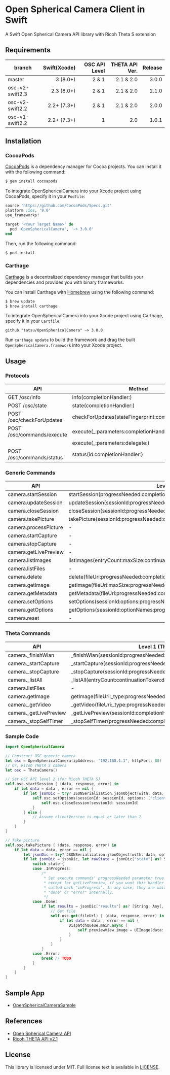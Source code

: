 # Open Spherical Camera Client in Swift
A Swift Open Spherical Camera API library with Ricoh Theta S extension

## Requirements

| branch | Swift(Xcode) | OSC API Level | THETA API Ver. | Release |
|--------|-------------:|--------------:|---------------:|--------:|
|master|3 (8.0+)|2 & 1|2.1 & 2.0|3.0.0|
|osc-v2-swift2.3|2.3 (8.0+)|2 & 1|2.1 & 2.0|2.1.0|
|osc-v2-swift2.2|2.2+ (7.3+)|2 & 1|2.1 & 2.0|2.0.0|
|osc-v1-swift2.2|2.2+ (7.3+)|1|2.0|1.0.1|

## Installation

### CocoaPods

[CocoaPods](http://cocoapods.org) is a dependency manager for Cocoa projects. You can install it with the following command:

```bash
$ gem install cocoapods
```

To integrate OpenSphericalCamera into your Xcode project using CocoaPods, specify it in your `Podfile`:

```ruby
source 'https://github.com/CocoaPods/Specs.git'
platform :ios, '9.0'
use_frameworks!

target '<Your Target Name>' do
  pod 'OpenSphericalCamera', '~> 3.0.0'
end
```

Then, run the following command:

```bash
$ pod install
```

### Carthage

[Carthage](https://github.com/Carthage/Carthage) is a decentralized dependency manager that builds your dependencies and provides you with binary frameworks.

You can install Carthage with [Homebrew](http://brew.sh/) using the following command:

```bash
$ brew update
$ brew install carthage
```

To integrate OpenSphericalCamera into your Xcode project using Carthage, specify it in your `Cartfile`:

```ogdl
github "tatsu/OpenSphericalCamera" ~> 3.0.0
```

Run `carthage update` to build the framework and drag the built `OpenSphericalCamera.framework` into your Xcode project.

## Usage

### Protocols

|API|Method
|---|------
|GET /osc/info|info(completionHandler:)
|POST /osc/state|state(completionHandler:)
|POST /osc/checkForUpdates|checkForUpdates(stateFingerprint:completionHandler:)
|POST /osc/commands/execute|execute(_:parameters:completionHandler:)
||execute(_:parameters:delegate:)
|POST /osc/commands/status|status(id:completionHandler:)

### Generic Commands

|API|Level 1 (Theta v2.0) Method|Level 2 (Theta v2.1) Method|
|---|---------------------------|---------------------------|
|camera.startSession|startSession(progressNeeded:completionHandler:)|-|
|camera.updateSession|updateSession(sessionId:progressNeeded:completionHandler:)|-|
|camera.closeSession|closeSession(sessionId:progressNeeded:completionHandler:)|-|
|camera.takePicture|takePicture(sessionId:progressNeeded:completionHandler:)|takePicture(progressNeeded:completionHandler:)|
|camera.processPicture|-|processPicture(previewFileUrls:progressNeeded:completionHandler:)|
|camera.startCapture|-|startCapture(progressNeeded:completionHandler:)|
|camera.stopCapture|-|stopCapture(progressNeeded:completionHandler:)|
|camera.getLivePreview|-|getLivePreview(_:)|
|camera.listImages|listImages(entryCount:maxSize:continuationToken:includeThumb:progressNeeded:completionHandler:)|-|
|camera.listFiles|-|listFiles(fileType:startPosition:entryCount:maxThumbSize:progressNeeded:completionHandler:)|
|camera.delete|delete(fileUri:progressNeeded:completionHandler:)|delete(fileUrls:progressNeeded:completionHandler:)|
|camera.getImage|getImage(fileUri:maxSize:progressNeeded:completionHandler:)|-|
|camera.getMetadata|getMetadata(fileUri:progressNeeded:completionHandler:)|-|
|camera.setOptions|setOptions(sessionId:options:progressNeeded:completionHandler:)|setOptions(options:progressNeeded:completionHandler:)|
|camera.getOptions|getOptions(sessionId:optionNames:progressNeeded:completionHandler:)|getOptions(optionNames:progressNeeded:completionHandler:)|
|camera.reset|-|reset(progressNeeded:completionHandler:)|

### Theta Commands

|API|Level 1 (Theta v2.0) Method|Level 2 (Theta v2.1) Method|
|---|---------------------------|---------------------------|
|camera._finishWlan|_finishWlan(sessionId:progressNeeded:completionHandler:)|_finishWlan(progressNeeded:completionHandler:)|
|camera._startCapture|_startCapture(sessionId:progressNeeded:completionHandler:)|-|
|camera._stopCapture|_stopCapture(sessionId:progressNeeded:completionHandler:)|-|
|camera._listAll|_listAll(entryCount:continuationToken:detail:sort:progressNeeded:completionHandler:)|-|
|camera.listFiles|-|listFiles(fileType:startPosition:entryCount:maxThumbSize:_detail:_sort:progressNeeded:completionHandler:)|
|camera.getImage|getImage(fileUri:_type:progressNeeded:completionHandler:)|-|
|camera._getVideo|_getVideo(fileUri:_type:progressNeeded:completionHandler:)|-|
|camera._getLivePreview|_getLivePreview(sessionId:completionHandler:)|-|
|camera._stopSelfTimer|_stopSelfTimer(progressNeeded:completionHandler:)|(same as on the left)|

### Sample Code

```swift
import OpenSphericalCamera

// Construct OSC generic camera
let osc = OpenSphericalCamera(ipAddress: "192.168.1.1", httpPort: 80)
// Or, Ricoh THETA S camera
let osc = ThetaCamera()

// Set OSC API level 2 (for Ricoh THETA S)
self.osc.startSession { (data, response, error) in
    if let data = data , error == nil {
        if let jsonDic = try? JSONSerialization.jsonObject(with: data, options: JSONSerialization.ReadingOptions.mutableContainers) as! [String: Any], let results = jsonDic["results"] as? [String: Any], let sessionId = results["sessionId"] as? String {
            self.osc.setOptions(sessionId: sessionId, options: ["clientVersion": 2]) { (data, response, error) in
                self.osc.closeSession(sessionId: sessionId)
            }
        } else {
            // Assume clientVersion is equal or later than 2
        }
    }
}

// Take picture
self.osc.takePicture { (data, response, error) in
    if let data = data, error == nil {
        let jsonDic = try? JSONSerialization.jsonObject(with: data, options: JSONSerialization.ReadingOptions.mutableContainers) as! [String: Any]
        if let jsonDic = jsonDic, let rawState = jsonDic["state"] as? String, let state = OSCCommandState(rawValue: rawState) {
            switch state {
            case .InProgress:
                /*
                 * Set execute commands' progressNeeded parameter true explicitly,
                 * except for getLivePreview, if you want this handler to be
                 * called back "inProgress". In any case, they are waiting for
                 * "done" or "error" internally.
                 */
            case .Done:
                if let results = jsonDic["results"] as? [String: Any], let fileUrl = results["fileUrl"] as? String {
                    // Get file
                    self.osc.get(fileUrl) { (data, response, error) in
                        if let data = data , error == nil {
                            DispatchQueue.main.async {
                                self.previewView.image = UIImage(data: data)
                            }
                        }
                    }
                }
            case .Error:
                break // TODO
            }
        }
    }
}
```

## Sample App
* [OpenSphericalCameraSample](https://github.com/tatsu/OpenSphericalCameraSample)

## References
* [Open Spherical Camera API](https://developers.google.com/streetview/open-spherical-camera/)
* [Ricoh THETA API v2.1](https://developers.theta360.com/en/docs/v2.1/api_reference/)

## License

This library is licensed under MIT. Full license text is available in [LICENSE](LICENSE).
